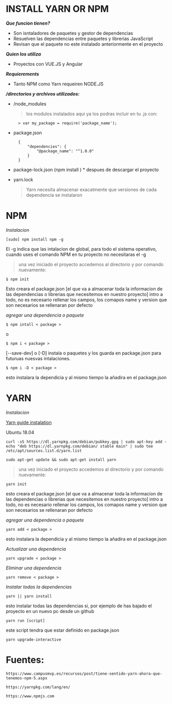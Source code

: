 # INSTALL YARN OR NPM

***Que funcion tienen?***

- Son isntaladores de paquetes y gestor de dependencias
- Resuelven las dependencias entre paquetes y librerias JavaScript
- Revisan que el paquete no este instalado anteriormente en el proyecto

***Quien los utiliza***

- Proyectos con VUE.JS y Angular

***Requierements***

- Tanto NPM como Yarn requeiren NODE.JS

***/directorios y archivos utilizados:***

- /node_modules 
  
  > los modulos instalados aqui ya los podras incluir en tu .js con:
  
  		> var my_package = require('package_name');

- package.json

		{
			"dependencies": {
				"@package_name": "^1.0.0"
			}
		}

- package-lock.json (npm install ) * despues de descargar el proyecto

- yarn.lock 
	>Yarn necesita almacenar exacatmente que versiones de cada dependencia se instalaron

# NPM

*Instalacion*

	[sudo] npm install npm -g 

El -g indica que las intalacion de global, para todo el sistema operativo, cuando uses el comando NPM en tu proyecto no necesitaras el -g

>una vez iniciado el proyecto accedemos al directorio y por comando nuevamente:

	$ npm init

Esto creara el package.json [el que va a almacenar toda la informacion de las dependencias o librerias que necesitemos en nuestro proyecto]
 	intro a todo, no es necesario rellenar los campos, los comapos name y version que son necesarios se rellenaran por defecto	

_agregar una dependencia o paquete_

	$ npm intall < package >
	
o

	$ npm i < package >

[--save-dev] o [-D] instala o paquetes y los guarda en package.json para futuruas nuesvas intalaciones.

	$ npm i -D < package >

esto instalara la dependicia y al mismo tiempo la añadira en el package.json
# YARN

*Instalacion*

 [Yarn guide instalation](https://yarnpkg.com/en/docs/install#debian-stable)

Ubuntu 18.04
 	
	curl -sS https://dl.yarnpkg.com/debian/pubkey.gpg | sudo apt-key add - 
 	echo "deb https://dl.yarnpkg.com/debian/ stable main" | sudo tee /etc/apt/sources.list.d/yarn.list

>

 	sudo apt-get update && sudo apt-get install yarn

> una vez iniciado el proyecto accedemos al directorio y por comando nuevamente:

	yarn init

esto creara el package.json [el que va a almacenar toda la informacion de las dependencias o librerias que necesitemos en nuestro proyecto]
	intro a todo, no es necesario rellenar los campos, los comapos name y version que son necesarios se rellenaran por defecto

_agregar una dependencia o paquete_

	yarn add < package >

esto instalara la dependicia y al mismo tiempo la añadira en el package.json

_Actualizar una dependencia_

	yarn upgrade < package >

_Eliminar una dependencia_

	yarn remove < package >

_Instalar todas la dependencias_

	yarn || yarn install
	
esto instalar todas las dependencias si, por ejemplo de has bajado el proyecto en un nuevo pc desde un github

	yarn run [script]

este script tendra que estar definido en package.json

	yarn upgrade-interactive

# Fuentes:
```
https://www.campusmvp.es/recursos/post/tiene-sentido-yarn-ahora-que-tenemos-npm-5.aspx

https://yarnpkg.com/lang/en/

https://www.npmjs.com
```
